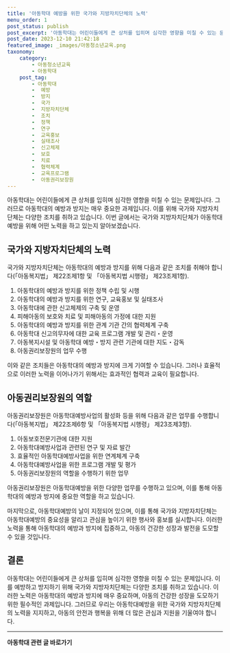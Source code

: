 ```yaml
---
title: '아동학대 예방을 위한 국가와 지방자치단체의 노력'
menu_order: 1
post_status: publish
post_excerpt: '아동학대는 어린이들에게 큰 상처를 입히며 심각한 영향을 미칠 수 있는 문제입니다. 그러므로 아동학대의 예방과 방지는 매우 중요한 과제입니다. 이를 위해 국가와 지방자치단체는 다양한 조치를 취하고 있습니다. 이번 글에서는 국가와 지방자치단체가 아동학대 예방을 위해 어떤 노력을 하고 있는지 알아보겠습니다.'
post_date: 2023-12-10 21:42:18
featured_image: _images/아동청소년교육.png
taxonomy:
    category:
        - 아동청소년교육
        - 아동학대
    post_tag:
        - 아동학대
        -  예방
        -  방지
        -  국가
        -  지방자치단체
        -  조치
        -  정책
        -  연구
        -  교육홍보
        -  실태조사
        -  신고체제
        -  보호
        -  치료
        -  협력체계
        -  교육프로그램
        -  아동권리보장원
---
```



아동학대는 어린이들에게 큰 상처를 입히며 심각한 영향을 미칠 수 있는 문제입니다. 그러므로 아동학대의 예방과 방지는 매우 중요한 과제입니다. 이를 위해 국가와 지방자치단체는 다양한 조치를 취하고 있습니다. 이번 글에서는 국가와 지방자치단체가 아동학대 예방을 위해 어떤 노력을 하고 있는지 알아보겠습니다.

## 국가와 지방자치단체의 노력

국가와 지방자치단체는 아동학대의 예방과 방지를 위해 다음과 같은 조치를 취해야 합니다(「아동복지법」 제22조제1항 및 「아동복지법 시행령」 제23조제1항).

1. 아동학대의 예방과 방지를 위한 정책 수립 및 시행
2. 아동학대의 예방과 방지를 위한 연구, 교육홍보 및 실태조사
3. 아동학대에 관한 신고체제의 구축 및 운영
4. 피해아동의 보호와 치료 및 피해아동의 가정에 대한 지원
5. 아동학대의 예방과 방지를 위한 관계 기관 간의 협력체계 구축
6. 아동학대 신고의무자에 대한 교육 프로그램 개발 및 관리・운영
7. 아동복지시설 및 아동학대 예방・방지 관련 기관에 대한 지도・감독
8. 아동권리보장원의 업무 수행

이와 같은 조치들은 아동학대의 예방과 방지에 크게 기여할 수 있습니다. 그러나 효율적으로 이러한 노력을 이어나가기 위해서는 효과적인 협력과 교육이 필요합니다.

## 아동권리보장원의 역할

아동권리보장원은 아동학대예방사업의 활성화 등을 위해 다음과 같은 업무를 수행합니다(「아동복지법」 제22조제6항 및 「아동복지법 시행령」 제23조제3항).

1. 아동보호전문기관에 대한 지원
2. 아동학대예방사업과 관련된 연구 및 자료 발간
3. 효율적인 아동학대예방사업을 위한 연계체계 구축
4. 아동학대예방사업을 위한 프로그램 개발 및 평가
5. 아동권리보장원의 역할을 수행하기 위한 업무

아동권리보장원은 아동학대예방을 위한 다양한 업무를 수행하고 있으며, 이를 통해 아동학대의 예방과 방지에 중요한 역할을 하고 있습니다.

마지막으로, 아동학대예방의 날이 지정되어 있으며, 이를 통해 국가와 지방자치단체는 아동학대예방의 중요성을 알리고 관심을 높이기 위한 행사와 홍보를 실시합니다. 이러한 노력을 통해 아동학대의 예방과 방지에 집중하고, 아동의 건강한 성장과 발전을 도모할 수 있을 것입니다.

## 결론

아동학대는 어린이들에게 큰 상처를 입히며 심각한 영향을 미칠 수 있는 문제입니다. 이를 예방하고 방지하기 위해 국가와 지방자치단체는 다양한 조치를 취하고 있습니다. 이러한 노력은 아동학대의 예방과 방지에 매우 중요하며, 아동의 건강한 성장을 도모하기 위한 필수적인 과제입니다. 그러므로 우리는 아동학대예방을 위한 국가와 지방자치단체의 노력을 지지하고, 아동의 안전과 행복을 위해 더 많은 관심과 지원을 기울여야 합니다.
<!-- wp:separator -->
<hr class="wp-block-separator has-alpha-channel-opacity"/>
<!-- /wp:separator -->

<!-- wp:group {"backgroundColor":"base","layout":{"type":"constrained"}} -->
<div class="wp-block-group has-base-background-color has-background"><!-- wp:paragraph {"align":"center","fontSize":"medium"} -->
<p class="has-text-align-center has-large-font-size"><strong>아동학대 관련 글 바로가기</strong></p>
<!-- /wp:paragraph -->


<!-- wp:latest-posts
{"categories":[{"id":32024,"count":19,"description":"","link":"https://uknowlaw.com/category/%ec%95%84%eb%8f%99%ed%95%99%eb%8c%80/","name":"아동학대","slug":"아동학대","taxonomy":"category","parent":0,"meta":[],"_links":{"self":[{"href":"https://uknowlaw.com/wp-json/wp/v2/categories/32024"}],"collection":[{"href":"https://uknowlaw.com/wp-json/wp/v2/categories"}],"about":[{"href":"https://uknowlaw.com/wp-json/wp/v2/taxonomies/category"}],"wp:post_type":[{"href":"https://uknowlaw.com/wp-json/wp/v2/posts?categories=32024"}],"curies":[{"name":"wp","href":"https://api.w.org/{rel}","templated":true}]}}],"postsToShow":100,"excerptLength":28,"postLayout":"grid","columns":2,"featuredImageAlign":"left","featuredImageSizeSlug":"large","fontSize":"small"} /--></div>
<!-- /wp:group -->